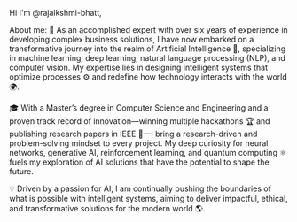 Hi I'm @rajalkshmi-bhatt,

About me:
🚀 As an accomplished expert with over six years of experience in developing complex business solutions,
I have now embarked on a transformative journey into the realm of Artificial Intelligence 🤖,
specializing in machine learning, deep learning, natural language processing (NLP), and computer vision. 
My expertise lies in designing intelligent systems that optimize processes ⚙️ and
redefine how technology interacts with the world 🌍.

🎓 With a Master’s degree in Computer Science and Engineering and 
a proven track record of innovation—winning multiple hackathons 🏆 and 
publishing research papers in IEEE 📖—I bring a research-driven and problem-solving mindset to every project. 
My deep curiosity for neural networks, generative AI, reinforcement learning, and 
quantum computing ⚛️ fuels my exploration of AI solutions that have the potential to shape the future.

💡 Driven by a passion for AI, I am continually pushing the boundaries of what is possible with intelligent systems, 
aiming to deliver impactful, ethical, and transformative solutions for the modern world 🌎.

